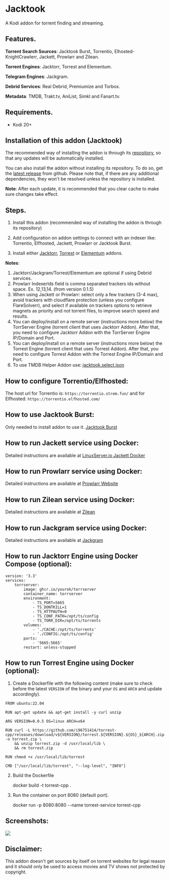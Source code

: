 
# Jacktook

A Kodi addon for torrent finding and streaming. 

## Features.

**Torrent Search Sources**: Jacktook Burst, Torrentio, Elhosted-KnightCrawlerr, Jackett, Prowlarr and Zilean. 

**Torrent Engines**: Jacktorr, Torrest and Elementum.

**Telegram Engines**: Jackgram.

**Debrid Services**: Real Debrid, Premiumize and Torbox.

**Metadata**: TMDB, Trakt.tv, AniList, Simkl and Fanart.tv. 

## Requirements.

- Kodi 20+

## Installation of this addon (Jacktook)

The recommended way of installing the addon is through its [repository](https://github.com/Sam-Max/repository.jacktook), so that any updates will be automatically installed.

You can also install the addon without installing its repository. To do so, get the [latest release](https://github.com/Sam-Max/plugin.video.jacktook/releases/download/v0.3.1/plugin.video.jacktook-0.3.1.zip) from github. Please note that, if there are any additional dependencies, they won't be resolved unless the repository is installed.

**Note**: After each update, it is recommended that you clear cache to make sure changes take effect.

## Steps.

1. Install this addon (recommended way of installing the addon is through its repository)

2. Add configuration on addon settings to connect with an indexer like: Torrentio, Elfhosted, Jackett, Prowlarr or Jacktook Burst.

3. Install either [Jacktorr](https://github.com/Sam-Max/plugin.video.jacktorr), [Torrest](https://github.com/i96751414/plugin.video.torrest) or [Elementum](https://elementumorg.github.io/) addons.


**Notes**:
1. Jacktorr/Jackgram/Torrest/Elementum are optional if using Debrid services.
2. Prowlarr IndexerIds field is comma separated trackers ids without space. Ex. 12,13,14. (from version 0.1.5)
3. When using Jackett or Prowlarr: select only a few trackers (3-4 max), avoid trackers with cloudflare protection (unless you configure FlareSolverr), and select if available on trackers options to retrieve magnets as priority and not torrent files, to improve search speed and results.
4. You can deploy/install on a remote server (instructions more below) the TorrServer Engine (torrent client that uses Jacktorr Addon). After that, you need to configure Jacktorr Addon with the TorrServer Engine IP/Domain and Port.
5. You can deploy/install on a remote server (instructions more below) the Torrest Engine (torrent client that uses Torrest Addon). After that, you need to configure Torrest Addon with the Torrest Engine IP/Domain and Port.
5. To use TMDB Helper Addon use: [jacktook.select.json](https://raw.githubusercontent.com/Sam-Max/plugin.video.jacktook/master/jacktook.select.json)


## How to configure Torrentio/Elfhosted:
The host url for Torrentio is: `https://torrentio.strem.fun/` and for Elfhosted: `https://torrentio.elfhosted.com/`

## How to use Jacktook Burst:

Only needed to install addon to use it. [Jacktook Burst](https://github.com/Sam-Max/script.jacktook.burst) 

## How to run Jackett service using Docker:

Detailed instructions are available at [LinuxServer.io Jackett Docker](https://hub.docker.com/r/linuxserver/jackett/) 

## How to run Prowlarr service using Docker:

Detailed instructions are available at [Prowlarr Website](https://prowlarr.com/#downloads-v3-docker) 

## How to run Zilean service using Docker:

Detailed instructions are available at [Zilean](https://github.com/iPromKnight/zilean) 


## How to run Jackgram service using Docker:

Detailed instructions are available at [Jackgram](https://github.com/sam-max/Jackgram) 

## How to run Jacktorr Engine using Docker Compose (optional):

```
version: '3.3'
services:
    torrserver:
        image: ghcr.io/yourok/torrserver
        container_name: torrserver
        environment:
            - TS_PORT=5665
            - TS_DONTKILL=1
            - TS_HTTPAUTH=0
            - TS_CONF_PATH=/opt/ts/config
            - TS_TORR_DIR=/opt/ts/torrents
        volumes:
            - './CACHE:/opt/ts/torrents'
            - './CONFIG:/opt/ts/config'
        ports:
            - '5665:5665'
        restart: unless-stopped
```


## How to run Torrest Engine using Docker (optional):

1. Create a Dockerfile with the following content (make sure to check before the latest `VERSION` of the binary and your `OS` and `ARCH` and update accordingly).

```
FROM ubuntu:22.04

RUN apt-get update && apt-get install -y curl unzip

ARG VERSION=0.0.5 OS=linux ARCH=x64

RUN curl -L https://github.com/i96751414/torrest-cpp/releases/download/v${VERSION}/torrest.${VERSION}.${OS}_${ARCH}.zip -o torrest.zip \
    && unzip torrest.zip -d /usr/local/lib \
    && rm torrest.zip

RUN chmod +x /usr/local/lib/torrest

CMD ["/usr/local/lib/torrest", "--log-level", "INFO"]
```

2. Build the Dockerfile

    docker build -t torrest-cpp .

3. Run the container on port 8080 (default port).
    
    docker run -p 8080:8080 --name torrest-service torrest-cpp

## Screenshots:

![](https://raw.githubusercontent.com/Sam-Max/plugin.video.jacktook/master/resources/screenshots/settings.png)


## Disclaimer:

This addon doesn't get sources by itself on torrent websites for legal reason and it should only be used to access movies and TV shows not protected by copyright.
